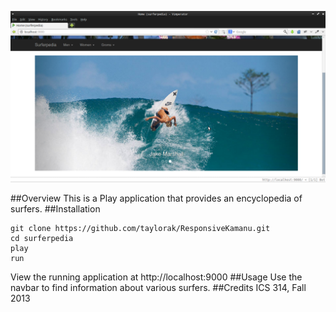![screenshot](doc/surferpedia.png)

##Overview
This is a Play application that provides an encyclopedia of surfers.
##Installation
```
git clone https://github.com/taylorak/ResponsiveKamanu.git  
cd surferpedia  
play  
run
```  

View the running application at http://localhost:9000
##Usage
Use the navbar to find information about various surfers.
##Credits
ICS 314, Fall 2013  